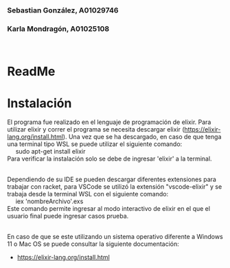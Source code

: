 ### Sebastian González, A01029746
### Karla Mondragón, A01025108
<br>

# ReadMe

# Instalación 
El programa fue realizado en el lenguaje de programación de elixir. Para utilizar elixir y correr el programa se necesita descargar elixir (https://elixir-lang.org/install.html). Una vez que se ha descargado, en caso de que tenga una terminal tipo WSL se puede utilizar el siguiente comando: <br>
    &nbsp;&nbsp;&nbsp;&nbsp; sudo apt-get install elixir <br>
    Para verificar la instalación solo se debe de ingresar 'elixir' a la terminal. <br>
<br>

Dependiendo de su IDE se pueden descargar diferentes extensiones para trabajar con racket, para VSCode se utilizó la extensión "vscode-elixir" y se trabaja desde la terminal WSL con el siguiente comando: <br>
    &nbsp;&nbsp;&nbsp;&nbsp; iex 'nombreArchivo'.exs <br>
    Este comando permite ingresar al modo interactivo de elixir en el que el usuario final puede ingresar casos prueba. <br>
<br>

En caso de que se este utilizando un sistema operativo diferente a Windows 11 o Mac OS se puede consultar la siguiente documentación: <br>
* https://elixir-lang.org/install.html

<br>
